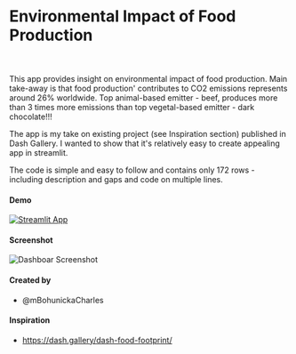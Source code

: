 # Environmental Impact of Food Production <br><br/>

This app provides insight on environmental impact of food production. Main take-away is that food production' contributes to CO2 emissions represents around 26% worldwide. Top animal-based emitter - beef, produces more than 3 times more emissions than top vegetal-based emitter - dark chocolate!!! <br/>


The app is my take on existing project (see Inspiration section) published in Dash Gallery. I wanted to show that it's relatively easy to create appealing app in streamlit. <br/>

The code is simple and easy to follow and contains only 172 rows - including description and gaps and code on multiple lines. <br/>


#### Demo
[![Streamlit App](https://static.streamlit.io/badges/streamlit_badge_white.svg)](https://mbohunickacharles-foodprint-app-app-9xdef6.streamlit.app/)

#### Screenshot

![Dashboar Screenshot](https://github.com/mBohunickaCharles/FoodPrint_app/blob/main/assets/foodprint_app.png)

#### Created by
 - @mBohunickaCharles

#### Inspiration
 - https://dash.gallery/dash-food-footprint/
